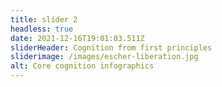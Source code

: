 ```yaml
---
title: slider 2
headless: true
date: 2021-12-16T19:01:03.511Z
sliderHeader: Cognition from first principles
sliderimage: /images/escher-liberation.jpg
alt: Core cognition infographics
---
```

